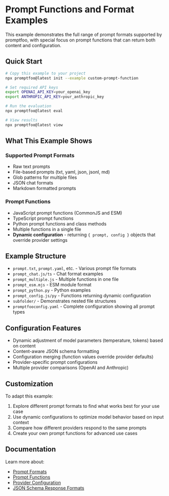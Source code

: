 # Prompt Functions and Format Examples

This example demonstrates the full range of prompt formats supported by promptfoo, with special focus on prompt functions that can return both content and configuration.

## Quick Start

```bash
# Copy this example to your project
npx promptfoo@latest init --example custom-prompt-function

# Set required API keys
export OPENAI_API_KEY=your_openai_key
export ANTHROPIC_API_KEY=your_anthropic_key

# Run the evaluation
npx promptfoo@latest eval

# View results
npx promptfoo@latest view
```

## What This Example Shows

### Supported Prompt Formats

- Raw text prompts
- File-based prompts (txt, yaml, json, jsonl, md)
- Glob patterns for multiple files
- JSON chat formats
- Markdown formatted prompts

### Prompt Functions

- JavaScript prompt functions (CommonJS and ESM)
- TypeScript prompt functions
- Python prompt functions and class methods
- Multiple functions in a single file
- **Dynamic configuration** - returning `{ prompt, config }` objects that override provider settings

## Example Structure

- `prompt.txt`, `prompt.yaml`, etc. - Various prompt file formats
- `prompt_chat.js/ts` - Chat format examples
- `prompt_multiple.js` - Multiple functions in one file
- `prompt_esm.mjs` - ESM module format
- `prompt_python.py` - Python examples
- `prompt_config.js/py` - Functions returning dynamic configuration
- `subfolder/` - Demonstrates nested file structures
- `promptfooconfig.yaml` - Complete configuration showing all prompt types

## Configuration Features

- Dynamic adjustment of model parameters (temperature, tokens) based on content
- Content-aware JSON schema formatting
- Configuration merging (function values override provider defaults)
- Provider-specific prompt configurations
- Multiple provider comparisons (OpenAI and Anthropic)

## Customization

To adapt this example:

1. Explore different prompt formats to find what works best for your use case
2. Use dynamic configurations to optimize model behavior based on input context
3. Compare how different providers respond to the same prompts
4. Create your own prompt functions for advanced use cases

## Documentation

Learn more about:

- [Prompt Formats](https://www.promptfoo.dev/docs/configuration/parameters/#prompts)
- [Prompt Functions](https://www.promptfoo.dev/docs/configuration/parameters/#prompt-functions)
- [Provider Configuration](https://www.promptfoo.dev/docs/providers/)
- [JSON Schema Response Formats](https://www.promptfoo.dev/docs/providers/openai/#json-mode-structured-outputs)
